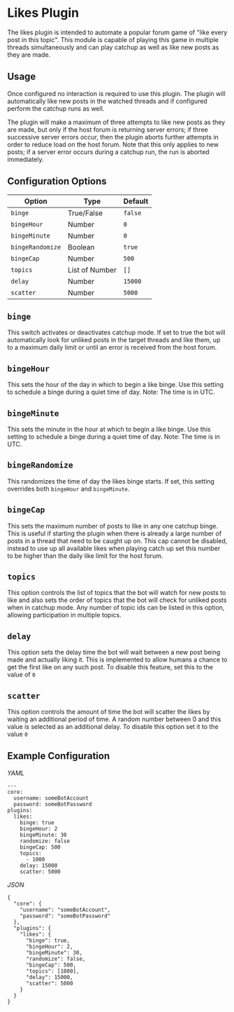 # Likes Plugin

The likes plugin is intended to automate a popular forum game of "like every post in this topic". This module
is capable of playing this game in multiple threads simultaneously and can play catchup as well as like new
posts as they are made.

## Usage
Once configured no interaction is required to use this plugin. The plugin will automatically like new posts
in the watched threads and if configured perform the catchup runs as well.

The plugin will make a maximum of three attempts to like new posts as they are made, but only if the host
forum is returning server errors; if three successive server errors occur, then the plugin aborts further
attempts in order to reduce load on the host forum. Note that this only applies to new posts; if a
server error occurs during a catchup run, the run is aborted immediately.

## Configuration Options

| Option           | Type           | Default  |
|------------------|----------------|----------|
| `binge`          | True/False     | `false`  |
| `bingeHour`      | Number         | `0`      | 
| `bingeMinute`    | Number         | `0`      | 
| `bingeRandomize` | Boolean        | `true`   | 
| `bingeCap`       | Number         | `500`    | 
| `topics`         | List of Number | `[]` | 
| `delay`          | Number         | `15000`  | 
| `scatter`        | Number         | `5000`   | 

## `binge`
This switch activates or deactivates catchup mode. If set to true the bot will automatically look for unliked
posts in the target threads and like them, up to a maximum daily limit or until an error is received from 
the host forum.

## `bingeHour`
This sets the hour of the day in which to begin a like binge.
Use this setting to schedule a binge during a quiet time of day.
Note: The time is in UTC.

## `bingeMinute`
This sets the minute in the hour at which to begin a like binge.
Use this setting to schedule a binge during a quiet time of day.
Note: The time is in UTC.

## `bingeRandomize`
This randomizes the time of day the likes binge starts.
If set, this setting overrides both `bingeHour` and `bingeMinute`.

## `bingeCap`
This sets the maximum number of posts to like in any one catchup binge. This is useful if starting the plugin
when there is already a large number of posts in a thread that need to be caught up on. This cap cannot be 
disabled, instead to use up all available likes when playing catch up set this number to be higher than the 
daily like limit for the host forum.

## `topics`
This option controls the list of topics that the bot will watch for new posts to like and also sets the order
of topics that the bot will check for unliked posts when in catchup mode. Any number of topic ids can be 
listed in this option, allowing participation in multiple topics.

## `delay`
This option sets the delay time the bot will wait between a new post being made and actually liking it. This
is implemented to allow humans a chance to get the first like on any such post. To disable this feature, set
this to the value of `0`

## `scatter`
This option controls the amount of time the bot will scatter the likes by waiting an additional period of 
time. A random number between 0 and this value is selected as an additional delay. To disable this option set
it to the value `0`

## Example Configuration
*YAML*
```
---
core:
  username: someBotAccount
  password: someBotPassword
plugins:
  likes: 
    binge: true
    bingeHour: 2
    bingeMinute: 30
    randomize: false
    bingeCap: 500
    topics:
      - 1000
    delay: 15000
    scatter: 5000
```

*JSON*
```
{
  "core": {
    "username": "someBotAccount",
    "password": "someBotPassword"
  },
  "plugins": {
    "likes": {
      "binge": true,
      "bingeHour": 2,
      "bingeMinute": 30,
      "randomize": false,
      "bingeCap": 500,
      "topics": [1000],
      "delay": 15000,
      "scatter": 5000
    }
  }
}
```
